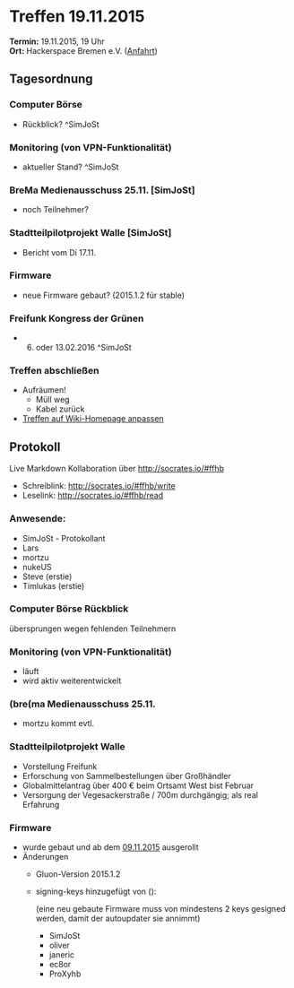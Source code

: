 # Treffen 19.11.2015
**Termin:** 19.11.2015, 19 Uhr  
**Ort:** Hackerspace Bremen e.V. ([Anfahrt](https://www.hackerspace-bremen.de/anfahrt/))

## Tagesordnung

### Computer Börse
* Rückblick? ^SimJoSt

### Monitoring (von VPN-Funktionalität)
* aktueller Stand? ^SimJoSt

### BreMa Medienausschuss 25.11. [SimJoSt]
* noch Teilnehmer?

### Stadtteilpilotprojekt Walle [SimJoSt]
* Bericht vom Di 17.11.

### Firmware
* neue Firmware gebaut? (2015.1.2 für stable)

### Freifunk Kongress der Grünen
* 06. oder 13.02.2016 ^SimJoSt


### Treffen abschließen
* Aufräumen!
  * Müll weg
  * Kabel zurück
* [Treffen auf Wiki-Homepage anpassen](Home)


## Protokoll
Live Markdown Kollaboration über http://socrates.io/#ffhb
* Schreiblink: http://socrates.io/#ffhb/write
* Leselink: http://socrates.io/#ffhb/read

### Anwesende:
* SimJoSt - Protokollant
* Lars
* mortzu
* nukeUS
* Steve (erstie)
* Timlukas (erstie)

### Computer Börse Rückblick
übersprungen wegen fehlenden Teilnehmern

### Monitoring (von VPN-Funktionalität)
* läuft
* wird aktiv weiterentwickelt

### (bre(ma Medienausschuss 25.11.
* mortzu kommt evtl.

### Stadtteilpilotprojekt Walle
* Vorstellung Freifunk
* Erforschung von Sammelbestellungen über Großhändler
* Globalmittelantrag über 400 € beim Ortsamt West bist Februar
* Versorgung der Vegesackerstraße / 700m durchgängig; als real Erfahrung

### Firmware
* wurde gebaut und ab dem [09.11.2015](http://wiki.bremen.freifunk.net/Firmware/Versions-Changelog#freifunk-bremen-versionen_2015-1-2-bremen2-09-11-2015) ausgerollt
* Änderungen
  * Gluon-Version 2015.1.2
  * signing-keys hinzugefügt von ():
  
    (eine neu gebaute Firmware muss von mindestens 2 keys gesigned werden, damit der autoupdater sie annimmt)
    * SimJoSt
    * oliver
    * janeric
    * ec8or
    * ProXyhb